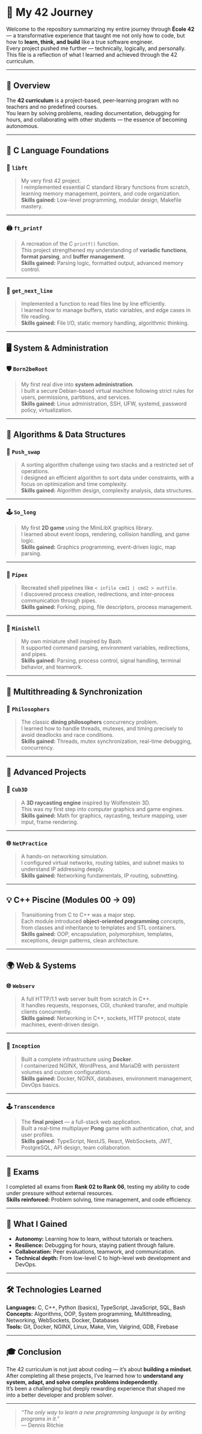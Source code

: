# 🌟 My 42 Journey

Welcome to the repository summarizing my entire journey through **École 42** — a transformative experience that taught me not only how to code, but how to **learn, think, and build** like a true software engineer.  
Every project pushed me further — technically, logically, and personally. This file is a reflection of what I learned and achieved through the 42 curriculum.

---

## 🧭 Overview

The **42 curriculum** is a project-based, peer-learning program with no teachers and no predefined courses.  
You learn by solving problems, reading documentation, debugging for hours, and collaborating with other students — the essence of becoming autonomous.

---

## 🧱 C Language Foundations

### 🧩 `libft`
> My very first 42 project.  
I reimplemented essential C standard library functions from scratch, learning memory management, pointers, and code organization.  
**Skills gained:** Low-level programming, modular design, Makefile mastery.

---

### 🖨️ `ft_printf`
> A recreation of the C `printf()` function.  
This project strengthened my understanding of **variadic functions**, **format parsing**, and **buffer management**.  
**Skills gained:** Parsing logic, formatted output, advanced memory control.

---

### 📄 `get_next_line`
> Implemented a function to read files line by line efficiently.  
I learned how to manage buffers, static variables, and edge cases in file reading.  
**Skills gained:** File I/O, static memory handling, algorithmic thinking.

---

## 🖥️ System & Administration

### 🛡️ `Born2beRoot`
> My first real dive into **system administration**.  
I built a secure Debian-based virtual machine following strict rules for users, permissions, partitions, and services.  
**Skills gained:** Linux administration, SSH, UFW, systemd, password policy, virtualization.

---

## 🔁 Algorithms & Data Structures

### 🔢 `Push_swap`
> A sorting algorithm challenge using two stacks and a restricted set of operations.  
I designed an efficient algorithm to sort data under constraints, with a focus on optimization and time complexity.  
**Skills gained:** Algorithm design, complexity analysis, data structures.

---

### 🕹️ `So_long`
> My first **2D game** using the MiniLibX graphics library.  
I learned about event loops, rendering, collision handling, and game logic.  
**Skills gained:** Graphics programming, event-driven logic, map parsing.

---

### 🔗 `Pipex`
> Recreated shell pipelines like `< infile cmd1 | cmd2 > outfile`.  
I discovered process creation, redirections, and inter-process communication through pipes.  
**Skills gained:** Forking, piping, file descriptors, process management.

---

### 💬 `Minishell`
> My own miniature shell inspired by Bash.  
It supported command parsing, environment variables, redirections, and pipes.  
**Skills gained:** Parsing, process control, signal handling, terminal behavior, and teamwork.

---

## 🧠 Multithreading & Synchronization

### 🧘 `Philosophers`
> The classic **dining philosophers** concurrency problem.  
I learned how to handle threads, mutexes, and timing precisely to avoid deadlocks and race conditions.  
**Skills gained:** Threads, mutex synchronization, real-time debugging, concurrency.

---

## 🧭 Advanced Projects

### 🧱 `Cub3D`
> A **3D raycasting engine** inspired by Wolfenstein 3D.  
This was my first step into computer graphics and game engines.  
**Skills gained:** Math for graphics, raycasting, texture mapping, user input, frame rendering.

---

### 🌐 `NetPractice`
> A hands-on networking simulation.  
I configured virtual networks, routing tables, and subnet masks to understand IP addressing deeply.  
**Skills gained:** Networking fundamentals, IP routing, subnetting.

---

## 💡 C++ Piscine (Modules 00 → 09)

> Transitioning from C to C++ was a major step.  
Each module introduced **object-oriented programming** concepts, from classes and inheritance to templates and STL containers.  
**Skills gained:** OOP, encapsulation, polymorphism, templates, exceptions, design patterns, clean architecture.

---

## 🌍 Web & Systems

### 🌐 `Webserv`
> A full HTTP/1.1 web server built from scratch in C++.  
It handles requests, responses, CGI, chunked transfer, and multiple clients concurrently.  
**Skills gained:** Networking in C++, sockets, HTTP protocol, state machines, event-driven design.

---

### 🐳 `Inception`
> Built a complete infrastructure using **Docker**.  
I containerized NGINX, WordPress, and MariaDB with persistent volumes and custom configurations.  
**Skills gained:** Docker, NGINX, databases, environment management, DevOps basics.

---

### 🕹️ `Transcendence`
> The **final project** — a full-stack web application.  
Built a real-time multiplayer **Pong** game with authentication, chat, and user profiles.  
**Skills gained:** TypeScript, NestJS, React, WebSockets, JWT, PostgreSQL, API design, team collaboration.

---

## 🧪 Exams

I completed all exams from **Rank 02 to Rank 06**, testing my ability to code under pressure without external resources.  
**Skills reinforced:** Problem solving, time management, and code efficiency.

---

## 🏁 What I Gained

- **Autonomy:** Learning how to learn, without tutorials or teachers.  
- **Resilience:** Debugging for hours, staying patient through failure.  
- **Collaboration:** Peer evaluations, teamwork, and communication.  
- **Technical depth:** From low-level C to high-level web development and DevOps.  

---

## 🛠️ Technologies Learned

**Languages:** C, C++, Python (basics), TypeScript, JavaScript, SQL, Bash  
**Concepts:** Algorithms, OOP, System programming, Multithreading, Networking, WebSockets, Docker, Databases  
**Tools:** Git, Docker, NGINX, Linux, Make, Vim, Valgrind, GDB, Firebase  

---

## 🎓 Conclusion

The 42 curriculum is not just about coding — it’s about **building a mindset**.  
After completing all these projects, I’ve learned how to **understand any system, adapt, and solve complex problems independently**.  
It’s been a challenging but deeply rewarding experience that shaped me into a better developer and problem solver.

---

> _“The only way to learn a new programming language is by writing programs in it.”_  
> — Dennis Ritchie
